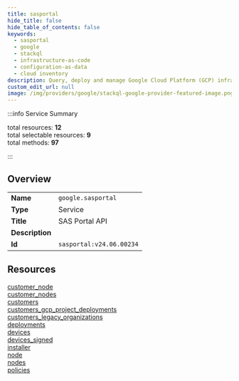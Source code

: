 ```yaml
---
title: sasportal
hide_title: false
hide_table_of_contents: false
keywords:
  - sasportal
  - google
  - stackql
  - infrastructure-as-code
  - configuration-as-data
  - cloud inventory
description: Query, deploy and manage Google Cloud Platform (GCP) infrastructure and resources using SQL
custom_edit_url: null
image: /img/providers/google/stackql-google-provider-featured-image.png
---
```


  
    
:::info Service Summary

<div class="row">
<div class="providerDocColumn">
<span>total resources:&nbsp;<b>12</b></span><br />
<span>total selectable resources:&nbsp;<b>9</b></span><br />
<span>total methods:&nbsp;<b>97</b></span><br />
</div>
</div>

:::

## Overview
<table><tbody>
<tr><td><b>Name</b></td><td><code>google.sasportal</code></td></tr>
<tr><td><b>Type</b></td><td>Service</td></tr>
<tr><td><b>Title</b></td><td>SAS Portal API</td></tr>
<tr><td><b>Description</b></td><td></td></tr>
<tr><td><b>Id</b></td><td><code>sasportal:v24.06.00234</code></td></tr>
</tbody></table>

## Resources
<div class="row">
<div class="providerDocColumn">
<a href="/providers/google/sasportal/customer_node/">customer_node</a><br />
<a href="/providers/google/sasportal/customer_nodes/">customer_nodes</a><br />
<a href="/providers/google/sasportal/customers/">customers</a><br />
<a href="/providers/google/sasportal/customers_gcp_project_deployments/">customers_gcp_project_deployments</a><br />
<a href="/providers/google/sasportal/customers_legacy_organizations/">customers_legacy_organizations</a><br />
<a href="/providers/google/sasportal/deployments/">deployments</a><br />
</div>
<div class="providerDocColumn">
<a href="/providers/google/sasportal/devices/">devices</a><br />
<a href="/providers/google/sasportal/devices_signed/">devices_signed</a><br />
<a href="/providers/google/sasportal/installer/">installer</a><br />
<a href="/providers/google/sasportal/node/">node</a><br />
<a href="/providers/google/sasportal/nodes/">nodes</a><br />
<a href="/providers/google/sasportal/policies/">policies</a><br />
</div>
</div>
